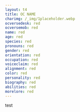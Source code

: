 ```yaml
---
layout: t4
title: OC NAME
charimg: /_img/1placeholder.webp
ocversedesk: red
ocversemob: red
name: red
age: red
species: red
pronouns: red
gender: red
orientation: red
occupation: red
voiceclaim: red
alignment: red
color: red
personality: red
biography: red
abilities: red
morelore: red
---
```

test